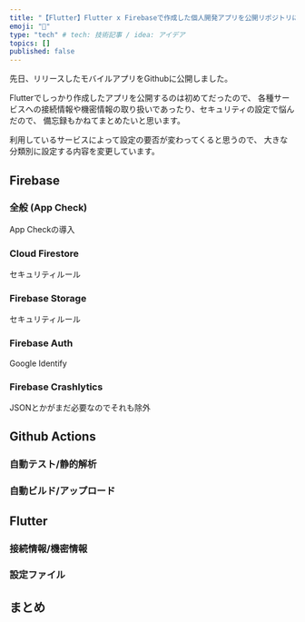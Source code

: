 ```yaml
---
title: "【Flutter】Flutter x Firebaseで作成した個人開発アプリを公開リポジトリにするまでにしたこと"
emoji: "🤖"
type: "tech" # tech: 技術記事 / idea: アイデア
topics: []
published: false
---
```


先日、リリースしたモバイルアプリをGithubに公開しました。

Flutterでしっかり作成したアプリを公開するのは初めてだったので、
各種サービスへの接続情報や機密情報の取り扱いであったり、セキュリティの設定で悩んだので、
備忘録もかねてまとめたいと思います。

利用しているサービスによって設定の要否が変わってくると思うので、
大きな分類別に設定する内容を変更しています。



## Firebase



### 全般 (App Check)

App Checkの導入

### Cloud Firestore

セキュリティルール

### Firebase Storage

セキュリティルール

### Firebase Auth

Google Identify

### Firebase Crashlytics

JSONとかがまだ必要なのでそれも除外



## Github Actions



### 自動テスト/静的解析

### 自動ビルド/アップロード



## Flutter

### 接続情報/機密情報

### 設定ファイル





## まとめ
